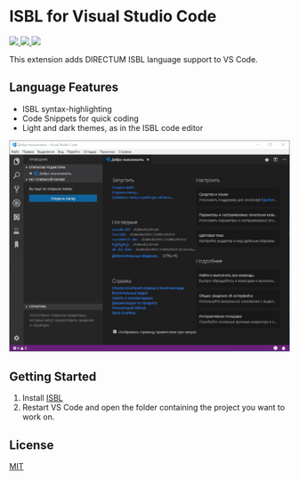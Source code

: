 <p>
  <h1>ISBL for Visual Studio Code</h1>
</p>

<p>
  <a href="https://marketplace.visualstudio.com/items?itemName=MedvedTMN.vscode-isbl">
    <img src="https://vsmarketplacebadge.apphb.com/version-short/MedvedTMN.vscode-isbl.svg?style=flat-square">
  </a>
  <a href="https://marketplace.visualstudio.com/items?itemName=MedvedTMN.vscode-isbl">
    <img src="https://vsmarketplacebadge.apphb.com/installs-short/MedvedTMN.vscode-isbl.svg?style=flat-square">
  </a>
  <a href="https://marketplace.visualstudio.com/items?itemName=MedvedTMN.vscode-isbl">
    <img src="https://vsmarketplacebadge.apphb.com/rating-short/MedvedTMN.vscode-isbl.svg?style=flat-square">
  </a>
</p>

This extension adds DIRECTUM ISBL language support to VS Code.

## Language Features

- ISBL syntax-highlighting
- Code Snippets for quick coding
- Light and dark themes, as in the ISBL code editor

![Image of ISBL features](https://raw.githubusercontent.com/MedvedTMN/vscode-isbl/master/assets/isbl-feature.gif)

## Getting Started
1. Install [ISBL](https://marketplace.visualstudio.com/items?itemName=MedvedTMN.vscode-isbl)
2. Restart VS Code and open the folder containing the project you want to work on.

## License
[MIT](LICENSE)
